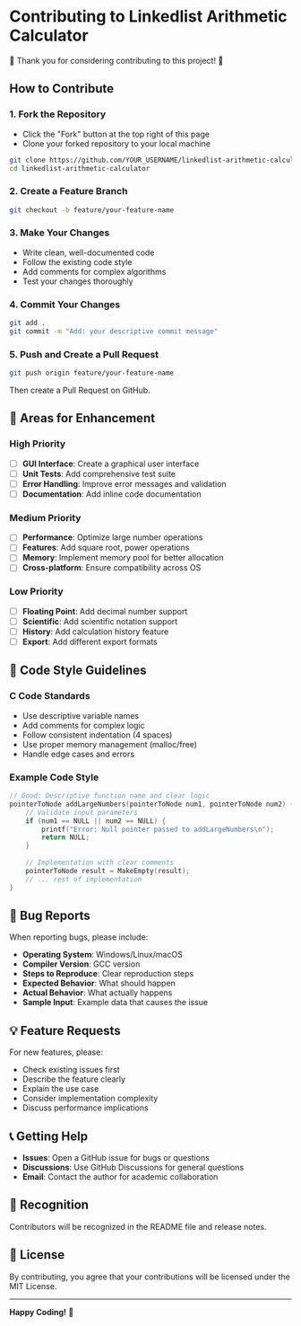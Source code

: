 # Contributing to Linkedlist Arithmetic Calculator

🎉 Thank you for considering contributing to this project! 🎉

## How to Contribute

### 1. Fork the Repository
- Click the "Fork" button at the top right of this page
- Clone your forked repository to your local machine

```bash
git clone https://github.com/YOUR_USERNAME/linkedlist-arithmetic-calculator.git
cd linkedlist-arithmetic-calculator
```

### 2. Create a Feature Branch
```bash
git checkout -b feature/your-feature-name
```

### 3. Make Your Changes
- Write clean, well-documented code
- Follow the existing code style
- Add comments for complex algorithms
- Test your changes thoroughly

### 4. Commit Your Changes
```bash
git add .
git commit -m "Add: your descriptive commit message"
```

### 5. Push and Create a Pull Request
```bash
git push origin feature/your-feature-name
```

Then create a Pull Request on GitHub.

## 🎯 Areas for Enhancement

### High Priority
- [ ] **GUI Interface**: Create a graphical user interface
- [ ] **Unit Tests**: Add comprehensive test suite
- [ ] **Error Handling**: Improve error messages and validation
- [ ] **Documentation**: Add inline code documentation

### Medium Priority
- [ ] **Performance**: Optimize large number operations
- [ ] **Features**: Add square root, power operations
- [ ] **Memory**: Implement memory pool for better allocation
- [ ] **Cross-platform**: Ensure compatibility across OS

### Low Priority
- [ ] **Floating Point**: Add decimal number support
- [ ] **Scientific**: Add scientific notation support
- [ ] **History**: Add calculation history feature
- [ ] **Export**: Add different export formats

## 📝 Code Style Guidelines

### C Code Standards
- Use descriptive variable names
- Add comments for complex logic
- Follow consistent indentation (4 spaces)
- Use proper memory management (malloc/free)
- Handle edge cases and errors

### Example Code Style
```c
// Good: Descriptive function name and clear logic
pointerToNode addLargeNumbers(pointerToNode num1, pointerToNode num2) {
    // Validate input parameters
    if (num1 == NULL || num2 == NULL) {
        printf("Error: Null pointer passed to addLargeNumbers\n");
        return NULL;
    }
    
    // Implementation with clear comments
    pointerToNode result = MakeEmpty(result);
    // ... rest of implementation
}
```

## 🐛 Bug Reports

When reporting bugs, please include:
- **Operating System**: Windows/Linux/macOS
- **Compiler Version**: GCC version
- **Steps to Reproduce**: Clear reproduction steps
- **Expected Behavior**: What should happen
- **Actual Behavior**: What actually happens
- **Sample Input**: Example data that causes the issue

## 💡 Feature Requests

For new features, please:
- Check existing issues first
- Describe the feature clearly
- Explain the use case
- Consider implementation complexity
- Discuss performance implications

## 📞 Getting Help

- **Issues**: Open a GitHub issue for bugs or questions
- **Discussions**: Use GitHub Discussions for general questions
- **Email**: Contact the author for academic collaboration

## 🙏 Recognition

Contributors will be recognized in the README file and release notes.

## 📄 License

By contributing, you agree that your contributions will be licensed under the MIT License.

---

**Happy Coding!** 🚀
